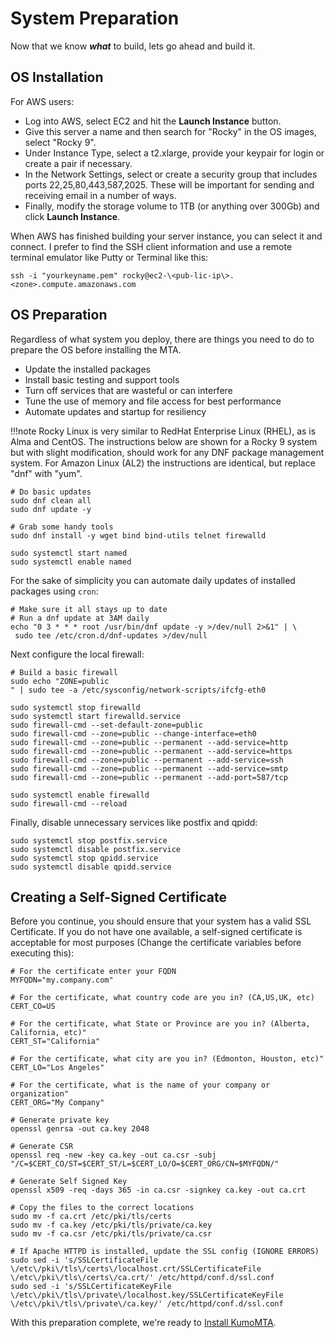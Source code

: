 # System Preparation

Now that we know **_what_** to build, lets go ahead and build it.

## OS Installation

For AWS users:

* Log into AWS, select EC2 and hit the **Launch Instance** button.
* Give this server a name and then search for "Rocky" in the OS images, select "Rocky 9".
* Under Instance Type, select a t2.xlarge, provide your keypair for login or create a pair if necessary.
* In the Network Settings, select or create a security group that includes ports 22,25,80,443,587,2025. These will be important for sending and receiving email in a number of ways.
* Finally, modify the storage volume to 1TB (or anything over 300Gb) and click **Launch Instance**.

When AWS has finished building your server instance, you can select it and connect. I prefer to find the SSH client information and use a remote terminal emulator like Putty or Terminal like this:

```console
ssh -i "yourkeyname.pem" rocky@ec2-\<pub-lic-ip\>.<zone>.compute.amazonaws.com
```

## OS Preparation

Regardless of what system you deploy, there are things you need to do to prepare the OS before installing the MTA.

* Update the installed packages
* Install basic testing and support tools
* Turn off services that are wasteful or can interfere
* Tune the use of memory and file access for best performance
* Automate updates and startup for resiliency

!!!note
    Rocky Linux is very similar to RedHat Enterprise Linux (RHEL), as is Alma and CentOS. The instructions below are shown for a Rocky 9 system but with slight modification, should work for any DNF package management system. For Amazon Linux (AL2) the instructions are identical, but replace "dnf" with "yum".

```console
# Do basic updates
sudo dnf clean all
sudo dnf update -y

# Grab some handy tools
sudo dnf install -y wget bind bind-utils telnet firewalld

sudo systemctl start named
sudo systemctl enable named
```

For the sake of simplicity you can automate daily updates of installed packages using `cron`:

```console
# Make sure it all stays up to date
# Run a dnf update at 3AM daily
echo "0 3 * * * root /usr/bin/dnf update -y >/dev/null 2>&1" | \
 sudo tee /etc/cron.d/dnf-updates >/dev/null
```

Next configure the local firewall:

```console
# Build a basic firewall
sudo echo "ZONE=public
" | sudo tee -a /etc/sysconfig/network-scripts/ifcfg-eth0

sudo systemctl stop firewalld
sudo systemctl start firewalld.service
sudo firewall-cmd --set-default-zone=public
sudo firewall-cmd --zone=public --change-interface=eth0
sudo firewall-cmd --zone=public --permanent --add-service=http
sudo firewall-cmd --zone=public --permanent --add-service=https
sudo firewall-cmd --zone=public --permanent --add-service=ssh
sudo firewall-cmd --zone=public --permanent --add-service=smtp
sudo firewall-cmd --zone=public --permanent --add-port=587/tcp

sudo systemctl enable firewalld
sudo firewall-cmd --reload
```

Finally, disable unnecessary services like postfix and qpidd:

```console
sudo systemctl stop postfix.service
sudo systemctl disable postfix.service
sudo systemctl stop qpidd.service
sudo systemctl disable qpidd.service
```

## Creating a Self-Signed Certificate

Before you continue, you should ensure that your system has a valid SSL Certificate.  If you do not have one available, a self-signed certificate is acceptable for most purposes (Change the certificate variables before executing this):

```console
# For the certificate enter your FQDN
MYFQDN="my.company.com"

# For the certificate, what country code are you in? (CA,US,UK, etc)
CERT_CO=US

# For the certificate, what State or Province are you in? (Alberta, California, etc)"
CERT_ST="California"

# For the certificate, what city are you in? (Edmonton, Houston, etc)"
CERT_LO="Los Angeles"

# For the certificate, what is the name of your company or organization"
CERT_ORG="My Company"

# Generate private key
openssl genrsa -out ca.key 2048

# Generate CSR
openssl req -new -key ca.key -out ca.csr -subj "/C=$CERT_CO/ST=$CERT_ST/L=$CERT_LO/O=$CERT_ORG/CN=$MYFQDN/"

# Generate Self Signed Key
openssl x509 -req -days 365 -in ca.csr -signkey ca.key -out ca.crt

# Copy the files to the correct locations
sudo mv -f ca.crt /etc/pki/tls/certs
sudo mv -f ca.key /etc/pki/tls/private/ca.key
sudo mv -f ca.csr /etc/pki/tls/private/ca.csr

# If Apache HTTPD is installed, update the SSL config (IGNORE ERRORS)
sudo sed -i 's/SSLCertificateFile \/etc\/pki\/tls\/certs\/localhost.crt/SSLCertificateFile \/etc\/pki\/tls\/certs\/ca.crt/' /etc/httpd/conf.d/ssl.conf
sudo sed -i 's/SSLCertificateKeyFile \/etc\/pki\/tls\/private\/localhost.key/SSLCertificateKeyFile \/etc\/pki\/tls\/private\/ca.key/' /etc/httpd/conf.d/ssl.conf
```

With this preparation complete, we're ready to [Install KumoMTA](./install_it.md).

